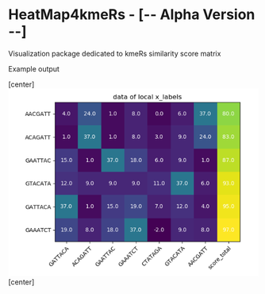 # HeatMap4kmeRs - [-- Alpha Version --]

Visualization package dedicated to kmeRs similarity score matrix 

Example output

[center]![Figure_1.png](Examples/Figure_1.png)[center]
